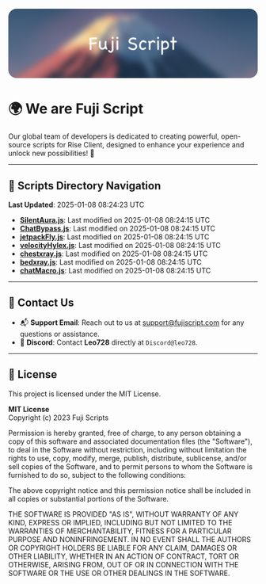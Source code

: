![Banner](.github/b.webp)

# 🌍 **We are Fuji Script**

Our global team of developers is dedicated to creating powerful, open-source scripts for Rise Client, designed to enhance your experience and unlock new possibilities! 🌟

---
<!-- SCRIPTS_NAVIGATION_START -->
## 📂 **Scripts Directory Navigation**

**Last Updated**: 2025-01-08 08:24:23 UTC

- **[SilentAura.js](scripts/SilentAura.js)**: Last modified on 2025-01-08 08:24:15 UTC
- **[ChatBypass.js](scripts/ChatBypass.js)**: Last modified on 2025-01-08 08:24:15 UTC
- **[jetpackFly.js](scripts/jetpackFly.js)**: Last modified on 2025-01-08 08:24:15 UTC
- **[velocityHylex.js](scripts/velocityHylex.js)**: Last modified on 2025-01-08 08:24:15 UTC
- **[chestxray.js](scripts/chestxray.js)**: Last modified on 2025-01-08 08:24:15 UTC
- **[bedxray.js](scripts/bedxray.js)**: Last modified on 2025-01-08 08:24:15 UTC
- **[chatMacro.js](scripts/chatMacro.js)**: Last modified on 2025-01-08 08:24:15 UTC

<!-- SCRIPTS_NAVIGATION_END -->

---

## 💬 **Contact Us**  
- 📬 **Support Email**: Reach out to us at [support@fujiscript.com](mailto:support@fujiscript.com) for any questions or assistance.  
- 💬 **Discord**: Contact **Leo728** directly at `Discord@leo728`.

---

## 📜 **License**

This project is licensed under the MIT License.  

**MIT License**  
Copyright (c) 2023 Fuji Scripts  

Permission is hereby granted, free of charge, to any person obtaining a copy of this software and associated documentation files (the "Software"), to deal in the Software without restriction, including without limitation the rights to use, copy, modify, merge, publish, distribute, sublicense, and/or sell copies of the Software, and to permit persons to whom the Software is furnished to do so, subject to the following conditions:  

The above copyright notice and this permission notice shall be included in all copies or substantial portions of the Software.  

THE SOFTWARE IS PROVIDED "AS IS", WITHOUT WARRANTY OF ANY KIND, EXPRESS OR IMPLIED, INCLUDING BUT NOT LIMITED TO THE WARRANTIES OF MERCHANTABILITY, FITNESS FOR A PARTICULAR PURPOSE AND NONINFRINGEMENT. IN NO EVENT SHALL THE AUTHORS OR COPYRIGHT HOLDERS BE LIABLE FOR ANY CLAIM, DAMAGES OR OTHER LIABILITY, WHETHER IN AN ACTION OF CONTRACT, TORT OR OTHERWISE, ARISING FROM, OUT OF OR IN CONNECTION WITH THE SOFTWARE OR THE USE OR OTHER DEALINGS IN THE SOFTWARE.  

